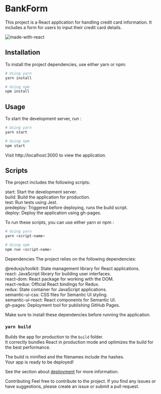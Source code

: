 # BankForm

This project is a React application for handling credit card information. It includes a form for users to input their credit card details.

![made-with-react](https://img.shields.io/badge/-ReactJs-61DAFB?style=for-the-badge&logo=react&logoColor=FFFFFF)

## Installation

To install the project dependencies, use either yarn or npm:

```bash
# Using yarn
yarn install

# Using npm
npm install
```

## Usage

To start the development server, run :

```bash
# Using yarn
yarn start

# Using npm
npm start
```

Visit http://localhost:3000 to view the application.

## Scripts

The project includes the following scripts:

start: Start the development server.<br>
build: Build the application for production.<br>
test: Run tests using Jest.<br>
predeploy: Triggered before deploying, runs the build script.<br>
deploy: Deploy the application using gh-pages.<br>

To run these scripts, you can use either yarn or npm :

```bash
# Using yarn
yarn <script-name>

# Using npm
npm run <script-name>
```

Dependencies
The project relies on the following dependencies:

@reduxjs/toolkit: State management library for React applications.<br>
react: JavaScript library for building user interfaces.<br>
react-dom: React package for working with the DOM.<br>
react-redux: Official React bindings for Redux.<br>
redux: State container for JavaScript applications.<br>
semantic-ui-css: CSS files for Semantic UI styling.<br>
semantic-ui-react: React components for Semantic UI.<br>
gh-pages: Deployment tool for publishing GitHub Pages.<br>

Make sure to install these dependencies before running the application.

### `yarn build`

Builds the app for production to the `build` folder.\
It correctly bundles React in production mode and optimizes the build for the best performance.

The build is minified and the filenames include the hashes.\
Your app is ready to be deployed!

See the section about [deployment](https://facebook.github.io/create-react-app/docs/deployment) for more information.



Contributing
Feel free to contribute to the project. If you find any issues or have suggestions, please create an issue or submit a pull request.

